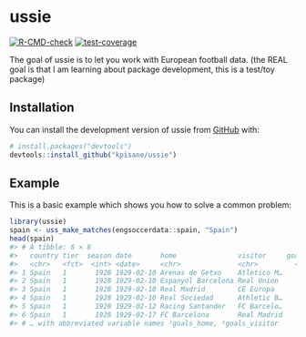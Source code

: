 
<!-- README.md is generated from README.Rmd. Please edit that file -->

# ussie

<!-- badges: start -->

[![R-CMD-check](https://github.com/kpisane/ussie/actions/workflows/R-CMD-check.yaml/badge.svg)](https://github.com/kpisane/ussie/actions/workflows/R-CMD-check.yaml)
[![test-coverage](https://github.com/kpisane/ussie/actions/workflows/test-coverage.yaml/badge.svg)](https://github.com/kpisane/ussie/actions/workflows/test-coverage.yaml)
<!-- badges: end -->

The goal of ussie is to let you work with European football data. (the
REAL goal is that I am learning about package development, this is a
test/toy package)

## Installation

You can install the development version of ussie from
[GitHub](https://github.com/) with:

``` r
# install.packages("devtools")
devtools::install_github("kpisane/ussie")
```

## Example

This is a basic example which shows you how to solve a common problem:

``` r
library(ussie)
spain <- uss_make_matches(engsoccerdata::spain, "Spain")
head(spain)
#> # A tibble: 6 × 8
#>   country tier  season date       home               visitor     goals…¹ goals…²
#>   <chr>   <fct>  <int> <date>     <chr>              <chr>         <int>   <int>
#> 1 Spain   1       1928 1929-02-10 Arenas de Getxo    Atletico M…       2       3
#> 2 Spain   1       1928 1929-02-10 Espanyol Barcelona Real Union        3       2
#> 3 Spain   1       1928 1929-02-10 Real Madrid        CE Europa         5       0
#> 4 Spain   1       1928 1929-02-10 Real Sociedad      Athletic B…       1       1
#> 5 Spain   1       1928 1929-02-12 Racing Santander   FC Barcelo…       0       2
#> 6 Spain   1       1928 1929-02-17 FC Barcelona       Real Madrid       1       2
#> # … with abbreviated variable names ¹​goals_home, ²​goals_visitor
```
